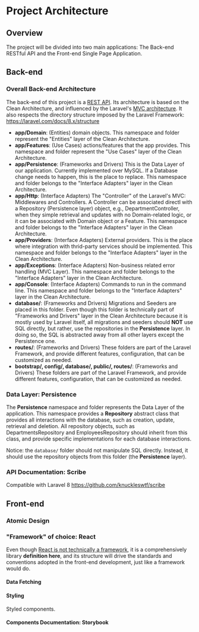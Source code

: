# Project Architecture

## Overview

The project will be divided into two main applications: The Back-end RESTful API and the Front-end Single Page Application.

## Back-end

### Overall Back-end Architecture

The back-end of this project is a [REST API](https://en.wikipedia.org/wiki/Representational_state_transfer).
Its architecture is based on the Clean Architecture, and influenced by the Laravel's [MVC architecture](https://en.wikipedia.org/wiki/Model%E2%80%93view%E2%80%93controller).
It also respects the directory structure imposed by the Laravel Framework: https://laravel.com/docs/8.x/structure

- **app/Domain**: (Entities) domain objects. This namespace and folder represent the "Entities" layer of the Clean Architecture.
- **app/Features**: (Use Cases) actions/features that the app provides.
  This namespace and folder represent the "Use Cases" layer of the Clean Architecture.
- **app/Persistence**: (Frameworks and Drivers) This is the Data Layer of our application.
  Currently implemented over MySQL. If a Database change needs to happen, this is the place to replace.
  This namespace and folder belongs to the "Interface Adapters" layer in the Clean Architecture.
- **app/Http**: (Interface Adapters) The "Controller" of the Laravel's MVC: Middlewares and Controllers.
  A Controller can be associated directl with a Repository (Persistence layer) object,
  e.g., DepartmentController, when they simple retrieval and updates with no Domain-related logic,
  or it can be associated with Domain object or a Feature. This namespace and folder belongs to
  the "Interface Adapters" layer in the Clean Architecture.
- **app/Providers**: (Interface Adapters) External providers.
  This is the place where integration with thrid-party services should be implemented.
  This namespace and folder belongs to the "Interface Adapters" layer in the Clean Architecture.
- **app/Exceptions**: (Interface Adapters) Non-business related error handling (MVC Layer).
  This namespace and folder belongs to the "Interface Adapters" layer in the Clean Architecture.
- **app/Console**: (Interface Adapters) Commands to run in the command line.
  This namespace and folder belongs to the "Interface Adapters" layer in the Clean Architecture.
- **database/**: (Frameworks and Drivers) Migrations and Seeders are placed in this folder.
  Even though this folder is technically part of "Frameworks and Drivers" layer in the
  Clean Architecture because it is mostly used by Laravel itself, all migrations and
  seeders should **NOT** use SQL directly, but rather, use the repositories in the **Persistence** layer.
  In doing so, the SQL is abstracted away from all other layers except the Persistence one.
- **routes/**: (Frameworks and Drivers) These folders are part of the Laravel Framework, and provide different features,
  configuration, that can be customized as needed.
- **bootstrap/, config/, database/, public/, routes/**: (Frameworks and Drivers) These folders are part of the Laravel Framework,
  and provide different features, configuration, that can be customized as needed.

### Data Layer: Persistence

The **Persistence** namespace and folder represents the Data Layer of the application.
This namespace provides a **Repository** abstract class that provides all interactions with the database, such as creation, update, retrieval and deletion.
All repository objects, such as DepartmentsRepository and EmployeesRepository should inherit from this class, and provide specific implementations for each database interactions.

Notice: the `database/` folder should not manipulate SQL directly. Instead, it should use the repository objects from this folder (the **Persistence** layer).

### API Documentation: Scribe

Compatible with Laravel 8
https://github.com/knuckleswtf/scribe

## Front-end

### Atomic Design

### "Framework" of choice: React

Even though [React is not technically a framework](), it is a comprehensively library **definition here**, and its structure will drive the standards and conventions adopted in the front-end development, just like a framework would do.

#### Data Fetching

#### Styling

Styled components.

#### Components Documentation: Storybook

